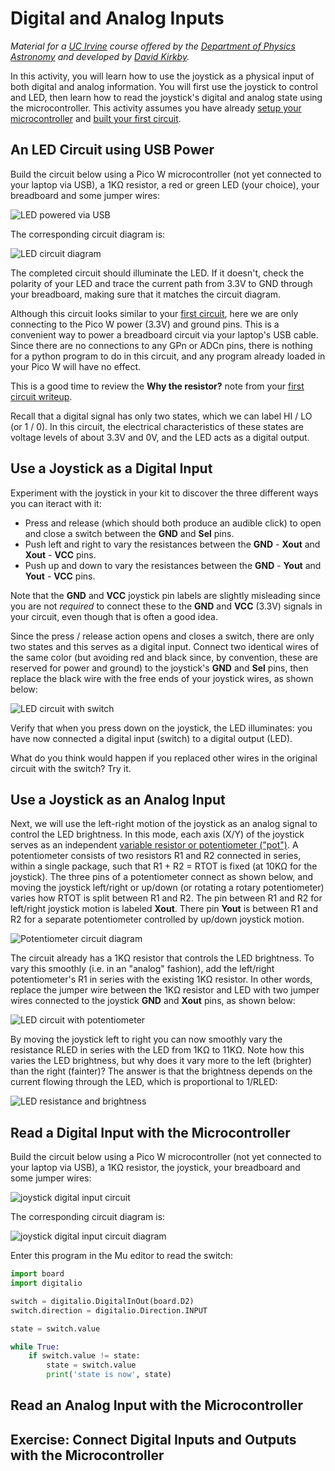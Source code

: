 # Digital and Analog Inputs

*Material for a [UC Irvine](https://uci.edu/) course offered by the [Department of Physics Astronomy](https://www.physics.uci.edu/) and developed by [David Kirkby](https://faculty.sites.uci.edu/dkirkby/).*

In this activity, you will learn how to use the joystick as a physical input of both digital and analog information. You will first use the joystick to control and LED, then learn how to read the joystick's digital and analog state using the microcontroller.  This activity assumes you have already [setup your microcontroller](setup.md) and [built your first circuit](first-prog.md).

## An LED Circuit using USB Power

Build the circuit below using a Pico W microcontroller (not yet connected to your laptop via USB), a 1KΩ resistor, a red or green LED (your choice), your breadboard and some jumper wires:

![LED powered via USB](img/led-usb-power.jpg)

The corresponding circuit diagram is:

![LED circuit diagram](img/led-usb-diag.jpg)

The completed circuit should illuminate the LED. If it doesn't, check the polarity of your LED and trace the current path from 3.3V to GND through your breadboard, making sure that it matches the circuit diagram.

Although this circuit looks similar to your [first circuit](first-prog.md), here we are only connecting to the Pico W power (3.3V) and ground pins. This is a convenient way to power a breadboard circuit via your laptop's USB cable. Since there are no connections to any GPn or ADCn pins, there is nothing for a python program to do in this circuit, and any program already loaded in your Pico W will have no effect.

This is a good time to review the **Why the resistor?** note from your [first circuit writeup](first-prog.md).

Recall that a digital signal has only two states, which we can label HI / LO (or 1 / 0).  In this circuit, the electrical characteristics of these states are voltage levels of about 3.3V and 0V, and the LED acts as a digital output.

## Use a Joystick as a Digital Input

Experiment with the joystick in your kit to discover the three different ways you can iteract with it:
 - Press and release (which should both produce an audible click) to open and close a switch between the **GND** and **Sel** pins.
 - Push left and right to vary the resistances between the **GND** - **Xout** and **Xout** - **VCC** pins.
 - Push up and down to  vary the resistances between the **GND** - **Yout** and **Yout** - **VCC** pins.

Note that the **GND** and **VCC** joystick pin labels are slightly misleading since you are not *required* to connect these to the **GND** and **VCC** (3.3V) signals in your circuit, even though that is often a good idea.

Since the press / release action opens and closes a switch, there are only two states and this serves as a digital input. Connect two identical wires of the same color (but avoiding red and black since, by convention, these are reserved for power and ground) to the joystick's **GND** and **Sel** pins, then replace the black wire with the free ends of your joystick wires, as shown below:

![LED circuit with switch](img/led-switch.jpg)

Verify that when you press down on the joystick, the LED illuminates: you have now connected a digital input (switch) to a digital output (LED).

What do you think would happen if you replaced other wires in the original circuit with the switch?  Try it.

## Use a Joystick as an Analog Input

Next, we will use the left-right motion of the joystick as an analog signal to control the LED brightness. In this mode, each axis (X/Y) of the joystick serves as an independent [variable resistor or potentiometer ("pot")](https://learn.adafruit.com/make-it-change-potentiometers?view=all).  A potentiometer consists of two resistors R1 and R2 connected in series, within a single package, such that R1 + R2 = RTOT is fixed (at 10KΩ for the joystick).  The three pins of a potentiometer connect as shown below, and moving the joystick left/right or up/down (or rotating a rotary potentiometer) varies how RTOT is split between R1 and R2.  The pin between R1 and R2 for left/right joystick motion is labeled **Xout**. There pin **Yout** is between R1 and R2 for a separate potentiometer controlled by up/down joystick motion.

![Potentiometer circuit diagram](img/potentiometer-diag.jpg)

The circuit already has a 1KΩ resistor that controls the LED brightness.  To vary this smoothly (i.e. in an "analog" fashion), add the left/right potentiometer's R1 in series with the existing 1KΩ resistor. In other words, replace the jumper wire between the 1KΩ resistor and LED with two jumper wires connected to the joystick **GND** and **Xout** pins, as shown below:

![LED circuit with potentiometer](img/led-pot.jpg)

By moving the joystick left to right you can now smoothly vary the resistance RLED in series with the LED from 1KΩ to 11KΩ. Note how this varies the LED brightness, but why does it vary more to the left (brighter) than the right (fainter)? The answer is that the brightness depends on the current flowing through the LED, which is proportional to 1/RLED:

![LED resistance and brightness](img/led-curves.jpg)

## Read a Digital Input with the Microcontroller

Build the circuit below using a Pico W microcontroller (not yet connected to your laptop via USB), a 1KΩ resistor, the joystick, your breadboard and some jumper wires:

![joystick digital input circuit](img/joystick-digital-in.jpg)

The corresponding circuit diagram is:

![joystick digital input circuit diagram](img/joystick-digital-in-diag.jpg)

Enter this program in the Mu editor to read the switch:
```python
import board
import digitalio

switch = digitalio.DigitalInOut(board.D2)
switch.direction = digitalio.Direction.INPUT

state = switch.value

while True:
    if switch.value != state:
        state = switch.value
        print('state is now', state)
```

## Read an Analog Input with the Microcontroller

## Exercise: Connect Digital Inputs and Outputs with the Microcontroller
